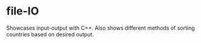 # file-IO
Showcases input-output with C++.  Also shows different methods of sorting countries based on desired output.
